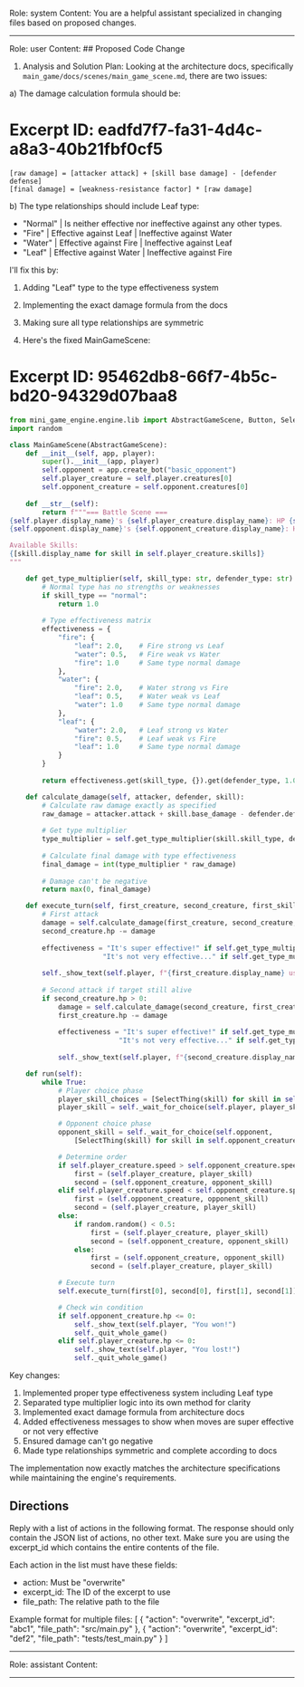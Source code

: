 Role: system
Content: You are a helpful assistant specialized in changing files based on proposed changes.
__________________
Role: user
Content: ## Proposed Code Change
1. Analysis and Solution Plan:
Looking at the architecture docs, specifically `main_game/docs/scenes/main_game_scene.md`, there are two issues:

a) The damage calculation formula should be:
# Excerpt ID: eadfd7f7-fa31-4d4c-a8a3-40b21fbf0cf5
```
[raw damage] = [attacker attack] + [skill base damage] - [defender defense]
[final damage] = [weakness-resistance factor] * [raw damage]
```

b) The type relationships should include Leaf type:
- "Normal" | Is neither effective nor ineffective against any other types.
- "Fire" | Effective against Leaf | Ineffective against Water
- "Water" | Effective against Fire | Ineffective against Leaf
- "Leaf" | Effective against Water | Ineffective against Fire

I'll fix this by:
1. Adding "Leaf" type to the type effectiveness system
2. Implementing the exact damage formula from the docs
3. Making sure all type relationships are symmetric

2. Here's the fixed MainGameScene:

# Excerpt ID: 95462db8-66f7-4b5c-bd20-94329d07baa8
```python main_game/scenes/main_game_scene.py
from mini_game_engine.engine.lib import AbstractGameScene, Button, SelectThing
import random

class MainGameScene(AbstractGameScene):
    def __init__(self, app, player):
        super().__init__(app, player)
        self.opponent = app.create_bot("basic_opponent")
        self.player_creature = self.player.creatures[0]
        self.opponent_creature = self.opponent.creatures[0]
        
    def __str__(self):
        return f"""=== Battle Scene ===
{self.player.display_name}'s {self.player_creature.display_name}: HP {self.player_creature.hp}/{self.player_creature.max_hp}
{self.opponent.display_name}'s {self.opponent_creature.display_name}: HP {self.opponent_creature.hp}/{self.opponent_creature.max_hp}

Available Skills:
{[skill.display_name for skill in self.player_creature.skills]}
"""

    def get_type_multiplier(self, skill_type: str, defender_type: str) -> float:
        # Normal type has no strengths or weaknesses
        if skill_type == "normal":
            return 1.0
            
        # Type effectiveness matrix
        effectiveness = {
            "fire": {
                "leaf": 2.0,    # Fire strong vs Leaf
                "water": 0.5,   # Fire weak vs Water
                "fire": 1.0     # Same type normal damage
            },
            "water": {
                "fire": 2.0,    # Water strong vs Fire
                "leaf": 0.5,    # Water weak vs Leaf
                "water": 1.0    # Same type normal damage
            },
            "leaf": {
                "water": 2.0,   # Leaf strong vs Water
                "fire": 0.5,    # Leaf weak vs Fire
                "leaf": 1.0     # Same type normal damage
            }
        }
        
        return effectiveness.get(skill_type, {}).get(defender_type, 1.0)

    def calculate_damage(self, attacker, defender, skill):
        # Calculate raw damage exactly as specified
        raw_damage = attacker.attack + skill.base_damage - defender.defense
        
        # Get type multiplier
        type_multiplier = self.get_type_multiplier(skill.skill_type, defender.creature_type)
        
        # Calculate final damage with type effectiveness
        final_damage = int(type_multiplier * raw_damage)
        
        # Damage can't be negative
        return max(0, final_damage)

    def execute_turn(self, first_creature, second_creature, first_skill, second_skill):
        # First attack
        damage = self.calculate_damage(first_creature, second_creature, first_skill)
        second_creature.hp -= damage
        
        effectiveness = "It's super effective!" if self.get_type_multiplier(first_skill.skill_type, second_creature.creature_type) > 1 else \
                       "It's not very effective..." if self.get_type_multiplier(first_skill.skill_type, second_creature.creature_type) < 1 else ""
        
        self._show_text(self.player, f"{first_creature.display_name} used {first_skill.display_name} for {damage} damage! {effectiveness}")
        
        # Second attack if target still alive
        if second_creature.hp > 0:
            damage = self.calculate_damage(second_creature, first_creature, second_skill)
            first_creature.hp -= damage
            
            effectiveness = "It's super effective!" if self.get_type_multiplier(second_skill.skill_type, first_creature.creature_type) > 1 else \
                           "It's not very effective..." if self.get_type_multiplier(second_skill.skill_type, first_creature.creature_type) < 1 else ""
            
            self._show_text(self.player, f"{second_creature.display_name} used {second_skill.display_name} for {damage} damage! {effectiveness}")

    def run(self):
        while True:
            # Player choice phase
            player_skill_choices = [SelectThing(skill) for skill in self.player_creature.skills]
            player_skill = self._wait_for_choice(self.player, player_skill_choices).thing

            # Opponent choice phase
            opponent_skill = self._wait_for_choice(self.opponent, 
                [SelectThing(skill) for skill in self.opponent_creature.skills]).thing

            # Determine order
            if self.player_creature.speed > self.opponent_creature.speed:
                first = (self.player_creature, player_skill)
                second = (self.opponent_creature, opponent_skill)
            elif self.player_creature.speed < self.opponent_creature.speed:
                first = (self.opponent_creature, opponent_skill)
                second = (self.player_creature, player_skill)
            else:
                if random.random() < 0.5:
                    first = (self.player_creature, player_skill)
                    second = (self.opponent_creature, opponent_skill)
                else:
                    first = (self.opponent_creature, opponent_skill)
                    second = (self.player_creature, player_skill)

            # Execute turn
            self.execute_turn(first[0], second[0], first[1], second[1])

            # Check win condition
            if self.opponent_creature.hp <= 0:
                self._show_text(self.player, "You won!")
                self._quit_whole_game()
            elif self.player_creature.hp <= 0:
                self._show_text(self.player, "You lost!")
                self._quit_whole_game()
```

Key changes:
1. Implemented proper type effectiveness system including Leaf type
2. Separated type multiplier logic into its own method for clarity
3. Implemented exact damage formula from architecture docs
4. Added effectiveness messages to show when moves are super effective or not very effective
5. Ensured damage can't go negative
6. Made type relationships symmetric and complete according to docs

The implementation now exactly matches the architecture specifications while maintaining the engine's requirements.

## Directions
Reply with a list of actions in the following format. The response should only contain the JSON list of actions, no other text.
Make sure you are using the excerpt_id which contains the entire contents of the file.

Each action in the list must have these fields:
- action: Must be "overwrite"
- excerpt_id: The ID of the excerpt to use
- file_path: The relative path to the file

Example format for multiple files:
[
    {
        "action": "overwrite",
        "excerpt_id": "abc1",
        "file_path": "src/main.py"
    },
    {
        "action": "overwrite",
        "excerpt_id": "def2",
        "file_path": "tests/test_main.py"
    }
]
__________________
Role: assistant
Content: 
__________________
